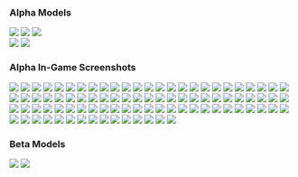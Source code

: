 ### Alpha Models

<a href="web/gallery/alpha/vf1j.jpg"><img src="web/gallery/alpha/vf1j_small.jpg"></a>
<a href="web/gallery/alpha/af49.jpg"><img src="web/gallery/alpha/af49_small.jpg"></a>
<a href="web/gallery/alpha/deathscythe.jpg"><img src="web/gallery/alpha/deathscythe_small.jpg"></a><br />
<a href="web/gallery/alpha/freedom.jpg"><img src="web/gallery/alpha/freedom_small.jpg"></a>
<a href="web/gallery/alpha/mk2.jpg"><img src="web/gallery/alpha/mk2_small.jpg"></a><br>

### Alpha In-Game Screenshots

<a href="web/gallery/alpha/mmalpha_001.jpg"><img src="web/gallery/alpha/mmalpha_001_small.jpg"></a>
<a href="web/gallery/alpha/mmalpha_002.jpg"><img src="web/gallery/alpha/mmalpha_002_small.jpg"></a>
<a href="web/gallery/alpha/mmalpha_003.jpg"><img src="web/gallery/alpha/mmalpha_003_small.jpg"></a>
<a href="web/gallery/alpha/mmalpha_004.jpg"><img src="web/gallery/alpha/mmalpha_004_small.jpg"></a>
<a href="web/gallery/alpha/mmalpha_005.jpg"><img src="web/gallery/alpha/mmalpha_005_small.jpg"></a>
<a href="web/gallery/alpha/mmalpha_006.jpg"><img src="web/gallery/alpha/mmalpha_006_small.jpg"></a>
<a href="web/gallery/alpha/mmalpha_007.jpg"><img src="web/gallery/alpha/mmalpha_007_small.jpg"></a>
<a href="web/gallery/alpha/mmalpha_008.jpg"><img src="web/gallery/alpha/mmalpha_008_small.jpg"></a>
<a href="web/gallery/alpha/mmalpha_009.jpg"><img src="web/gallery/alpha/mmalpha_009_small.jpg"></a>
<a href="web/gallery/alpha/mmalpha_010.jpg"><img src="web/gallery/alpha/mmalpha_010_small.jpg"></a>
<a href="web/gallery/alpha/mmalpha_011.jpg"><img src="web/gallery/alpha/mmalpha_011_small.jpg"></a>
<a href="web/gallery/alpha/mmalpha_012.jpg"><img src="web/gallery/alpha/mmalpha_012_small.jpg"></a>
<a href="web/gallery/alpha/mmalpha_013.jpg"><img src="web/gallery/alpha/mmalpha_013_small.jpg"></a>
<a href="web/gallery/alpha/mmalpha_014.jpg"><img src="web/gallery/alpha/mmalpha_014_small.jpg"></a>
<a href="web/gallery/alpha/mmalpha_015.jpg"><img src="web/gallery/alpha/mmalpha_015_small.jpg"></a>
<a href="web/gallery/alpha/mmalpha_016.jpg"><img src="web/gallery/alpha/mmalpha_016_small.jpg"></a>
<a href="web/gallery/alpha/mmalpha_017.jpg"><img src="web/gallery/alpha/mmalpha_017_small.jpg"></a>
<a href="web/gallery/alpha/mmalpha_018.jpg"><img src="web/gallery/alpha/mmalpha_018_small.jpg"></a>
<a href="web/gallery/alpha/mmalpha_019.jpg"><img src="web/gallery/alpha/mmalpha_019_small.jpg"></a>
<a href="web/gallery/alpha/mmalpha_020.jpg"><img src="web/gallery/alpha/mmalpha_020_small.jpg"></a>
<a href="web/gallery/alpha/mmalpha_021.jpg"><img src="web/gallery/alpha/mmalpha_021_small.jpg"></a>
<a href="web/gallery/alpha/mmalpha_022.jpg"><img src="web/gallery/alpha/mmalpha_022_small.jpg"></a>
<a href="web/gallery/alpha/mmalpha_023.jpg"><img src="web/gallery/alpha/mmalpha_023_small.jpg"></a>
<a href="web/gallery/alpha/mmalpha_024.jpg"><img src="web/gallery/alpha/mmalpha_024_small.jpg"></a>
<a href="web/gallery/alpha/mmalpha_025.jpg"><img src="web/gallery/alpha/mmalpha_025_small.jpg"></a>
<a href="web/gallery/alpha/mmalpha_026.jpg"><img src="web/gallery/alpha/mmalpha_026_small.jpg"></a>
<a href="web/gallery/alpha/mmalpha_027.jpg"><img src="web/gallery/alpha/mmalpha_027_small.jpg"></a>
<a href="web/gallery/alpha/mmalpha_028.jpg"><img src="web/gallery/alpha/mmalpha_028_small.jpg"></a>
<a href="web/gallery/alpha/mmalpha_029.jpg"><img src="web/gallery/alpha/mmalpha_029_small.jpg"></a>
<a href="web/gallery/alpha/mmalpha_030.jpg"><img src="web/gallery/alpha/mmalpha_030_small.jpg"></a>
<a href="web/gallery/alpha/mmalpha_031.jpg"><img src="web/gallery/alpha/mmalpha_031_small.jpg"></a>
<a href="web/gallery/alpha/mmalpha_032.jpg"><img src="web/gallery/alpha/mmalpha_032_small.jpg"></a>
<a href="web/gallery/alpha/mmalpha_033.jpg"><img src="web/gallery/alpha/mmalpha_033_small.jpg"></a>
<a href="web/gallery/alpha/mmalpha_034.jpg"><img src="web/gallery/alpha/mmalpha_034_small.jpg"></a>
<a href="web/gallery/alpha/mmalpha_035.jpg"><img src="web/gallery/alpha/mmalpha_035_small.jpg"></a>
<a href="web/gallery/alpha/mmalpha_036.jpg"><img src="web/gallery/alpha/mmalpha_036_small.jpg"></a>
<a href="web/gallery/alpha/mmalpha_037.jpg"><img src="web/gallery/alpha/mmalpha_037_small.jpg"></a>
<a href="web/gallery/alpha/mmalpha_038.jpg"><img src="web/gallery/alpha/mmalpha_038_small.jpg"></a>
<a href="web/gallery/alpha/mmalpha_039.jpg"><img src="web/gallery/alpha/mmalpha_039_small.jpg"></a>
<a href="web/gallery/alpha/mmalpha_040.jpg"><img src="web/gallery/alpha/mmalpha_040_small.jpg"></a>
<a href="web/gallery/alpha/mmalpha_041.jpg"><img src="web/gallery/alpha/mmalpha_041_small.jpg"></a>
<a href="web/gallery/alpha/mmalpha_042.jpg"><img src="web/gallery/alpha/mmalpha_042_small.jpg"></a>
<a href="web/gallery/alpha/mmalpha_043.jpg"><img src="web/gallery/alpha/mmalpha_043_small.jpg"></a>
<a href="web/gallery/alpha/mmalpha_044.jpg"><img src="web/gallery/alpha/mmalpha_044_small.jpg"></a>
<a href="web/gallery/alpha/mmalpha_045.jpg"><img src="web/gallery/alpha/mmalpha_045_small.jpg"></a>
<a href="web/gallery/alpha/mmalpha_046.jpg"><img src="web/gallery/alpha/mmalpha_046_small.jpg"></a>
<a href="web/gallery/alpha/mmalpha_047.jpg"><img src="web/gallery/alpha/mmalpha_047_small.jpg"></a>
<a href="web/gallery/alpha/mmalpha_048.jpg"><img src="web/gallery/alpha/mmalpha_048_small.jpg"></a>
<a href="web/gallery/alpha/mmalpha_049.jpg"><img src="web/gallery/alpha/mmalpha_049_small.jpg"></a>
<a href="web/gallery/alpha/mmalpha_050.jpg"><img src="web/gallery/alpha/mmalpha_050_small.jpg"></a>
<a href="web/gallery/alpha/mmalpha_051.jpg"><img src="web/gallery/alpha/mmalpha_051_small.jpg"></a>
<a href="web/gallery/alpha/mmalpha_052.jpg"><img src="web/gallery/alpha/mmalpha_052_small.jpg"></a>
<a href="web/gallery/alpha/mmalpha_053.jpg"><img src="web/gallery/alpha/mmalpha_053_small.jpg"></a>
<a href="web/gallery/alpha/mmalpha_054.jpg"><img src="web/gallery/alpha/mmalpha_054_small.jpg"></a>
<a href="web/gallery/alpha/mmalpha_055.jpg"><img src="web/gallery/alpha/mmalpha_055_small.jpg"></a>
<a href="web/gallery/alpha/mmalpha_056.jpg"><img src="web/gallery/alpha/mmalpha_056_small.jpg"></a>
<a href="web/gallery/alpha/mmalpha_057.jpg"><img src="web/gallery/alpha/mmalpha_057_small.jpg"></a>
<a href="web/gallery/alpha/mmalpha_058.jpg"><img src="web/gallery/alpha/mmalpha_058_small.jpg"></a>
<a href="web/gallery/alpha/mmalpha_059.jpg"><img src="web/gallery/alpha/mmalpha_059_small.jpg"></a>
<a href="web/gallery/alpha/mmalpha_060.jpg"><img src="web/gallery/alpha/mmalpha_060_small.jpg"></a>
<a href="web/gallery/alpha/mmalpha_061.jpg"><img src="web/gallery/alpha/mmalpha_061_small.jpg"></a>
<a href="web/gallery/alpha/mmalpha_062.jpg"><img src="web/gallery/alpha/mmalpha_062_small.jpg"></a>
<a href="web/gallery/alpha/mmalpha_063.jpg"><img src="web/gallery/alpha/mmalpha_063_small.jpg"></a>
<a href="web/gallery/alpha/mmalpha_064.jpg"><img src="web/gallery/alpha/mmalpha_064_small.jpg"></a>
<a href="web/gallery/alpha/mmalpha_065.jpg"><img src="web/gallery/alpha/mmalpha_065_small.jpg"></a>
<a href="web/gallery/alpha/mmalpha_066.jpg"><img src="web/gallery/alpha/mmalpha_066_small.jpg"></a>
<a href="web/gallery/alpha/mmalpha_067.jpg"><img src="web/gallery/alpha/mmalpha_067_small.jpg"></a>
<a href="web/gallery/alpha/mmalpha_068.jpg"><img src="web/gallery/alpha/mmalpha_068_small.jpg"></a>
<a href="web/gallery/alpha/mmalpha_069.jpg"><img src="web/gallery/alpha/mmalpha_069_small.jpg"></a>
<a href="web/gallery/alpha/mmalpha_070.jpg"><img src="web/gallery/alpha/mmalpha_070_small.jpg"></a>
<a href="web/gallery/alpha/mmalpha_071.jpg"><img src="web/gallery/alpha/mmalpha_071_small.jpg"></a>
<a href="web/gallery/alpha/mmalpha_072.jpg"><img src="web/gallery/alpha/mmalpha_072_small.jpg"></a>
<a href="web/gallery/alpha/mmalpha_073.jpg"><img src="web/gallery/alpha/mmalpha_073_small.jpg"></a>
<a href="web/gallery/alpha/mmalpha_074.jpg"><img src="web/gallery/alpha/mmalpha_074_small.jpg"></a>
<a href="web/gallery/alpha/mmalpha_075.jpg"><img src="web/gallery/alpha/mmalpha_075_small.jpg"></a>
<a href="web/gallery/alpha/mmalpha_076.jpg"><img src="web/gallery/alpha/mmalpha_076_small.jpg"></a>
<a href="web/gallery/alpha/mmalpha_077.jpg"><img src="web/gallery/alpha/mmalpha_077_small.jpg"></a>
<a href="web/gallery/alpha/mmalpha_078.jpg"><img src="web/gallery/alpha/mmalpha_078_small.jpg"></a>
<a href="web/gallery/alpha/mmalpha_079.jpg"><img src="web/gallery/alpha/mmalpha_079_small.jpg"></a>
<a href="web/gallery/alpha/mmalpha_080.jpg"><img src="web/gallery/alpha/mmalpha_080_small.jpg"></a>
<a href="web/gallery/alpha/mmalpha_081.jpg"><img src="web/gallery/alpha/mmalpha_081_small.jpg"></a>
<a href="web/gallery/alpha/mmalpha_082.jpg"><img src="web/gallery/alpha/mmalpha_082_small.jpg"></a>
<a href="web/gallery/alpha/mmalpha_083.jpg"><img src="web/gallery/alpha/mmalpha_083_small.jpg"></a>
<a href="web/gallery/alpha/mmalpha_084.jpg"><img src="web/gallery/alpha/mmalpha_084_small.jpg"></a>
<a href="web/gallery/alpha/mmalpha_085.jpg"><img src="web/gallery/alpha/mmalpha_085_small.jpg"></a>
<a href="web/gallery/alpha/mmalpha_086.jpg"><img src="web/gallery/alpha/mmalpha_086_small.jpg"></a>
<a href="web/gallery/alpha/mmalpha_087.jpg"><img src="web/gallery/alpha/mmalpha_087_small.jpg"></a>
<a href="web/gallery/alpha/mmalpha_088.jpg"><img src="web/gallery/alpha/mmalpha_088_small.jpg"></a>
<a href="web/gallery/alpha/mmalpha_089.jpg"><img src="web/gallery/alpha/mmalpha_089_small.jpg"></a>
<a href="web/gallery/alpha/mmalpha_090.jpg"><img src="web/gallery/alpha/mmalpha_090_small.jpg"></a>

### Beta Models

<a href="web/gallery/beta/mechs/hephaestus.jpg"><img src="web/gallery/beta/mechs/hephaestus_small.jpg"></a>
<a href="web/gallery/beta/mechs/perseus.jpg"><img src="web/gallery/beta/mechs/perseus_small.jpg"></a>
